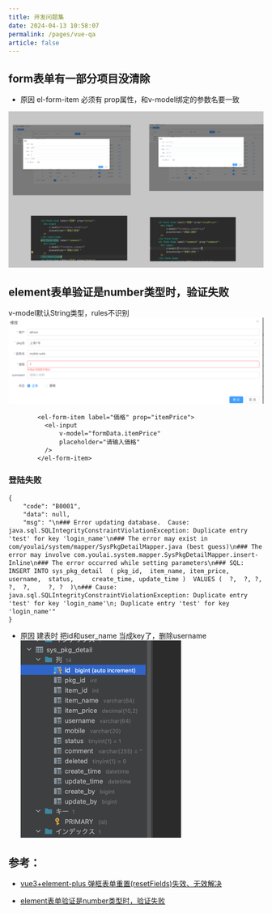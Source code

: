 ```yaml
---
title: 开发问题集
date: 2024-04-13 10:58:07
permalink: /pages/vue-qa
article: false
---
```




## form表单有一部分项目没清除


-  原因
el-form-item 必须有 prop属性，和v-model绑定的参数名要一致

![](.09.qa_images/75c27cf3.png)


## element表单验证是number类型时，验证失败
v-model默认String类型，rules不识别
![](.09.qa_images/1b210561.png)


```vue
        <el-form-item label="価格" prop="itemPrice">
          <el-input
              v-model="formData.itemPrice"
              placeholder="请输入価格"
          />
        </el-form-item>
```

### 登陆失败


```
{
    "code": "B0001",
    "data": null,
    "msg": "\n### Error updating database.  Cause: java.sql.SQLIntegrityConstraintViolationException: Duplicate entry 'test' for key 'login_name'\n### The error may exist in com/youlai/system/mapper/SysPkgDetailMapper.java (best guess)\n### The error may involve com.youlai.system.mapper.SysPkgDetailMapper.insert-Inline\n### The error occurred while setting parameters\n### SQL: INSERT INTO sys_pkg_detail  ( pkg_id,  item_name, item_price, username,  status,     create_time, update_time )  VALUES (  ?,  ?, ?, ?,  ?,     ?, ?  )\n### Cause: java.sql.SQLIntegrityConstraintViolationException: Duplicate entry 'test' for key 'login_name'\n; Duplicate entry 'test' for key 'login_name'"
}
```
-  原因
建表时 把id和user_name 当成key了，删除username
![](.09.qa_images/90fbd9f1.png)

## 参考：
- [vue3+element-plus 弹框表单重置(resetFields)失效、无效解决](https://blog.csdn.net/qq_42071369/article/details/127297117)

- [element表单验证是number类型时，验证失败](https://blog.csdn.net/m0_47265814/article/details/120707609)